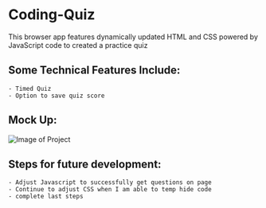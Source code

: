 # Coding-Quiz

This browser app features dynamically updated HTML and CSS powered by JavaScript code to created a practice quiz


## **Some Technical Features Include:**
```
- Timed Quiz
- Option to save quiz score
```

## **Mock Up:**
![Image of Project](./public/pro3.png)

## **Steps for future development:**
```
- Adjust Javascript to successfully get questions on page
- Continue to adjust CSS when I am able to temp hide code
- complete last steps
```

